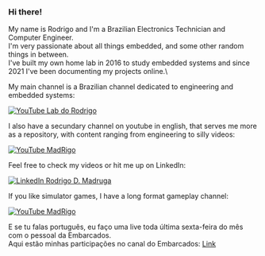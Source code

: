  ### Hi there!

My name is Rodrigo and I'm a Brazilian Electronics Technician and Computer Engineer.\
I'm very passionate about all things embedded, and some other random things in between.\
I've built my own home lab in 2016 to study embedded systems and since 2021 I've been documenting my projects online.\

My main channel is a Brazilian channel dedicated to engineering and embedded systems:

[![YouTube Lab do Rodrigo](https://img.shields.io/badge/Lab%20do%20Rodrigo-red?style=flat&logo=youtube&logoColor=white)](https://youtube.com/@labrodrigo)

I also have a secundary channel on youtube in english, that serves me more as a repository, with content ranging from engineering to silly videos:

[![YouTube MadRigo](https://img.shields.io/badge/Rigo's%20Archives-red?style=flat&logo=youtube&logoColor=white)](https://youtube.com/c/MadRigo)

Feel free to check my videos or hit me up on LinkedIn:

[![LinkedIn Rodrigo D. Madruga](https://img.shields.io/badge/Rodrigo%20D.%20Madruga-blue?style=flat&logo=linkedin&logoColor=white)](https://www.linkedin.com/in/rodrigodmadruga/)

If you like simulator games, I have a long format gameplay channel:

[![YouTube MadRigo](https://img.shields.io/badge/Rigo%20Simulations-red?style=flat&logo=youtube&logoColor=white)](https://www.youtube.com/@madrugation)

E se tu falas português, eu faço uma live toda última sexta-feira do mês com o pessoal da Embarcados.\
Aqui estão minhas participações no canal do Embarcados: [Link](https://github.com/Guidoz1k/PartEmb/tree/main)
